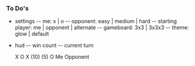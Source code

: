 ### To Do's
- settings
-- me: x | o
-- opponent: easy | medium | hard
-- starting player: me | opponent | alternate
-- gameboard: 3x3 | 3x3x3
-- theme: glow | default
- hud
-- win count
-- current turn

  X                 O
  X (10)        (5) O
 Me               Opponent
